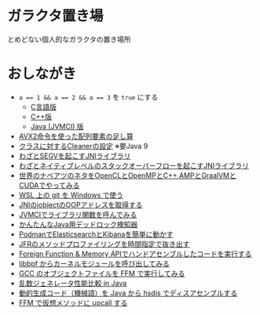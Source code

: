 # ガラクタ置き場

とめどない個人的なガラクタの置き場所

# おしながき

* `a == 1 && a == 2 && a == 3` を `true` にする
    * [C言語版](a123/c/)
    * [C++版](a123/cpp/)
    * [Java (JVMCI) 版](a123/java/)
* [AVX2命令を使った配列要素の足し算](simd-sum.c)
* [クラスに対するCleanerの設定](class_unload/) ※要Java 9
* [わざとSEGVを起こすJNIライブラリ](NativeSEGV/)
* [わざとネイティブレベルのスタックオーバーフローを起こすJNIライブラリ](NativeStackOverflow/)
* [世界のナベアツのネタをOpenCLとOpenMPとC++ AMPとGraalVMとCUDAでやってみる](nabeatsu)
* [WSL 上の git を Windows で使う](wslgit)
* [JNIのjobjectのOOPアドレスを取得する](oop)
* [JVMCIでライブラリ関数を呼んでみる](jvmci-jmp)
* [かんたんなJava用デッドロック検知器](java-deadlock-detector)
* [PodmanでElasticsearchとKibanaを簡単に動かす](ek-deployment)
* [JFRのメソッドプロファイリングを時間指定で抜き出す](trjfr)
* [Foreign Function & Memory APIでハンドアセンブルしたコードを実行する](ffm-cpumodel)
* [libbpf からカーネルモジュールを呼び出してみる](libbpf-tty-snooper)
* [GCC のオブジェクトファイルを FFM で実行してみる](ffm-objfile-runner)
* [乱数ジェネレータ性能比較 in Java](randbench)
* [動的生成コード（機械語）を Java から hsdis でディスアセンブルする](disas-with-hsdis)
* [FFM で仮想メソッドに upcall する](ffm-upcall-to-virtualmethod])

